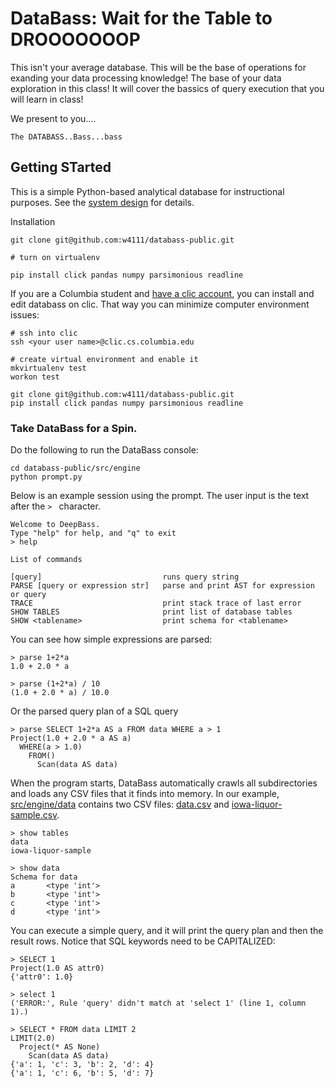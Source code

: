 # DataBass: Wait for the Table to DROOOOOOOP

This isn't your average database. This will be the base of operations for exanding your data processing knowledge!  The base of your data exploration in this class!  It will cover the bassics of query execution that you will learn in class!

We present to you....

    The DATABASS..Bass...bass


## Getting STarted

This is a simple Python-based analytical database for instructional purposes.  See the [system design](./docs/design.md) for details.

Installation

    git clone git@github.com:w4111/databass-public.git

    # turn on virtualenv

    pip install click pandas numpy parsimonious readline


If you are a Columbia student and [have a clic account](https://www.cs.columbia.edu/~crf/accounts/cs.html), you can install and edit databass on clic.  That way you can minimize computer environment issues:

    # ssh into clic
    ssh <your user name>@clic.cs.columbia.edu

    # create virtual environment and enable it
    mkvirtualenv test
    workon test

    git clone git@github.com:w4111/databass-public.git
    pip install click pandas numpy parsimonious readline


### Take DataBass for a Spin.  

Do the following to run the DataBass console:

    cd databass-public/src/engine
    python prompt.py

Below is an example session using the prompt.  The user input is the text after the `> ` character.


	Welcome to DeepBass.
	Type "help" for help, and "q" to exit
	> help

	List of commands

    [query]                           runs query string
    PARSE [query or expression str]   parse and print AST for expression or query
    TRACE                             print stack trace of last error
    SHOW TABLES                       print list of database tables
    SHOW <tablename>                  print schema for <tablename>


You can see how simple expressions are parsed:

	> parse 1+2*a
	1.0 + 2.0 * a

	> parse (1+2*a) / 10
	(1.0 + 2.0 * a) / 10.0

Or the parsed query plan of a SQL query

	> parse SELECT 1+2*a AS a FROM data WHERE a > 1
	Project(1.0 + 2.0 * a AS a)
	  WHERE(a > 1.0)
		FROM()
		  Scan(data AS data)

When the program starts, DataBass automatically crawls all subdirectories and loads any CSV files that it finds into memory.  In our example, [src/engine/data](./src/engine/data) contains two CSV files: [data.csv](../src/engine/data/data.csv) and [iowa-liquor-sample.csv](./src/engine/data/iowa-liquor-sample.csv).

	> show tables
	data
	iowa-liquor-sample

	> show data
	Schema for data
	a       <type 'int'>
	b       <type 'int'>
	c       <type 'int'>
	d       <type 'int'>

You can execute a simple query, and it will print the query plan and then the result rows.  Notice that SQL keywords need to be CAPITALIZED:

	> SELECT 1
	Project(1.0 AS attr0)
	{'attr0': 1.0}

	> select 1
	('ERROR:', Rule 'query' didn't match at 'select 1' (line 1, column 1).)

	> SELECT * FROM data LIMIT 2
	LIMIT(2.0)
	  Project(* AS None)
		Scan(data AS data)
	{'a': 1, 'c': 3, 'b': 2, 'd': 4}
	{'a': 1, 'c': 6, 'b': 5, 'd': 7}


